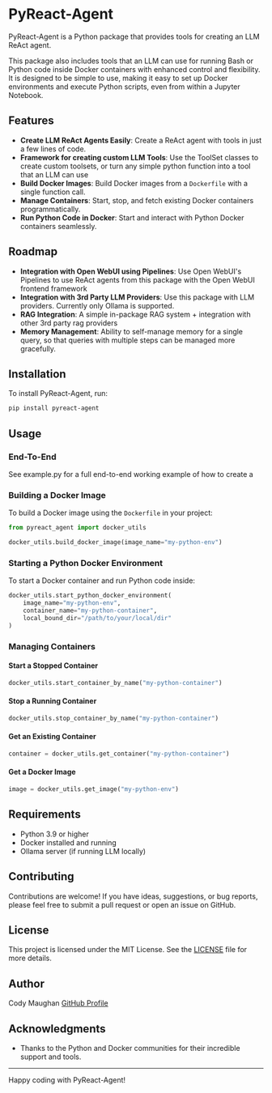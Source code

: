 # PyReact-Agent

PyReact-Agent is a Python package that provides tools for creating an LLM ReAct agent. 

This package also includes tools that an LLM can use for running Bash or Python code inside Docker containers with enhanced control and flexibility. It is designed to be simple to use, making it easy to set up Docker environments and execute Python scripts, even from within a Jupyter Notebook.

## Features

- **Create LLM ReAct Agents Easily**: Create a ReAct agent with tools in just a few lines of code.
- **Framework for creating custom LLM Tools**: Use the ToolSet classes to create custom toolsets, or turn any simple python function into a tool that an LLM can use
- **Build Docker Images**: Build Docker images from a `Dockerfile` with a single function call.
- **Manage Containers**: Start, stop, and fetch existing Docker containers programmatically.
- **Run Python Code in Docker**: Start and interact with Python Docker containers seamlessly.

## Roadmap

- **Integration with Open WebUI using Pipelines**: Use Open WebUI's Pipelines to use ReAct agents from this package with the Open WebUI frontend framework
- **Integration with 3rd Party LLM Providers**: Use this package with LLM providers. Currently only Ollama is supported.
- **RAG Integration**: A simple in-package RAG system + integration with other 3rd party rag providers
- **Memory Management**: Ability to self-manage memory for a single query, so that queries with multiple steps can be managed more gracefully.

## Installation

To install PyReact-Agent, run:

```bash
pip install pyreact-agent
```

## Usage

### End-To-End

See example.py for a full end-to-end working example of how to create a 

### Building a Docker Image

To build a Docker image using the `Dockerfile` in your project:

```python
from pyreact_agent import docker_utils

docker_utils.build_docker_image(image_name="my-python-env")
```

### Starting a Python Docker Environment

To start a Docker container and run Python code inside:

```python
docker_utils.start_python_docker_environment(
    image_name="my-python-env",
    container_name="my-python-container",
    local_bound_dir="/path/to/your/local/dir"
)
```

### Managing Containers

#### Start a Stopped Container

```python
docker_utils.start_container_by_name("my-python-container")
```

#### Stop a Running Container

```python
docker_utils.stop_container_by_name("my-python-container")
```

#### Get an Existing Container

```python
container = docker_utils.get_container("my-python-container")
```

#### Get a Docker Image

```python
image = docker_utils.get_image("my-python-env")
```

## Requirements

- Python 3.9 or higher
- Docker installed and running
- Ollama server (if running LLM locally)

## Contributing

Contributions are welcome! If you have ideas, suggestions, or bug reports, please feel free to submit a pull request or open an issue on GitHub.

## License

This project is licensed under the MIT License. See the [LICENSE](LICENSE) file for more details.

## Author

Cody Maughan
[GitHub Profile](https://github.com/CodyAMaughan)

## Acknowledgments

- Thanks to the Python and Docker communities for their incredible support and tools.

---

Happy coding with PyReact-Agent!
